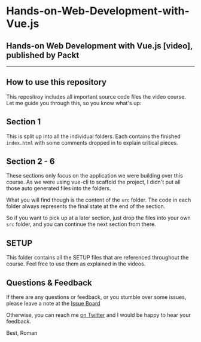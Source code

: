 Hands-on-Web-Development-with-Vue.js
====================================


## Hands-on Web Development with Vue.js [video], published by Packt

---

## How to use this repository

This repositroy includes all important source code files the video course.
Let me guide you through this, so you know what's up:

## Section 1

This is split up into all the individual folders.
Each contains the finished `index.html` with some comments dropped in to explain critical pieces.

## Section 2 - 6

These sections only focus on the application we were building over this course.
As we were using vue-cli to scaffold the project, I didn't put all those
auto generated files into the folders.

What you will find though is the content of the `src` folder.
The code in each folder always represents the final state at the end of the section.

So if you want to pick up at a later section, just drop the files into your own `src` folder,
and you can continue the next section from there.

## SETUP

This folder contains all the SETUP files that are referenced throughout the course.
Feel free to use them as explained in the videos.

## Questions & Feedback

If there are any questions or feedback, or you stumble over some issues, please leave a note at the [Issue Board](https://github.com/PacktPublishing/Hands-on-Web-Development-with-Vue.js/issues)

Otherwise, you can reach me [on Twitter](https://twitter.com/Codebryo)
and I would be happy to hear your feedback.

Best,
Roman
